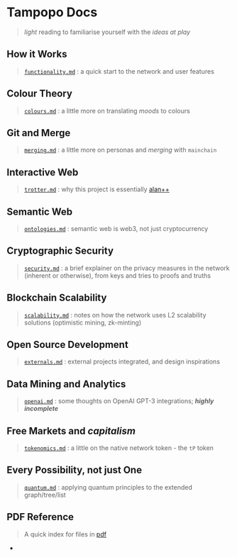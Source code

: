 # Tampopo Docs
> _light_ reading to familiarise yourself with the _ideas at play_

## How it Works
> [`functionality.md`](md/functionality.md) : a quick start to the network and user features

## Colour Theory
> [`colours.md`](md/colours.md) : a little more on translating *moods* to colours

## Git and Merge
> [`merging.md`](md/merging.md) : a little more on personas and *merging* with `mainchain`

## Interactive Web
> [`trotter.md`](md/trotter.md) : why this project is essentially [alan](https://alantrotter.com/)[+](https://emptyyourmug.com/)[+](https://pullmythread.com/)

## Semantic Web
> [`ontologies.md`](md/ontologies.md) : semantic web is web3, not just cryptocurrency

## Cryptographic Security
> [`security.md`](md/security.md) : a brief explainer on the privacy measures in the network (inherent or otherwise), from keys and tries to proofs and truths

## Blockchain Scalability
> [`scalability.md`](md/scalability.md) : notes on how the network uses L2 scalability solutions (optimistic mining, zk-minting)

## Open Source Development
> [`externals.md`](md/externals.md) : external projects integrated, and design inspirations

## Data Mining and Analytics
> [`openai.md`](md/openai.md) : some thoughts on OpenAI GPT-3 integrations; ***highly incomplete***

## Free Markets and _capitalism_
> [`tokenomics.md`](md/tokenomics.md) : a little on the native network token - the `tP` token

## Every Possibility, not just One
> [`quantum.md`](md/quantum.md) : applying quantum principles to the extended graph/tree/list

## PDF Reference
> A quick index for files in [pdf](pdf)

- 